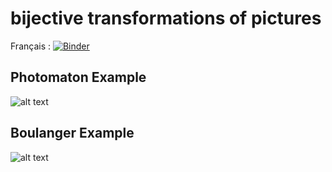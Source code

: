 # bijective transformations of pictures

Français : [![Binder](https://mybinder.org/badge_logo.svg)](https://mybinder.org/v2/gh/cristal-smac/photobooth.git/main?filepath=photobooth_fr.ipynb)


## Photomaton Example
![alt text](pics/joconde_patchwork.png)

## Boulanger Example
![alt text](pics/chambord_patchwork.png)
